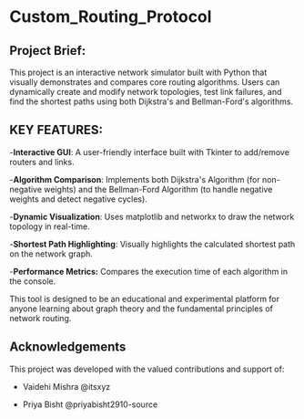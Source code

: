 # Custom_Routing_Protocol

## Project Brief:
This project is an interactive network simulator built with Python that visually demonstrates and compares core routing algorithms. Users can dynamically create and modify network topologies, test link failures, and find the shortest paths using both Dijkstra's and Bellman-Ford's algorithms.
## KEY FEATURES:
-**Interactive GUI**: A user-friendly interface built with Tkinter to add/remove routers and links.

-**Algorithm Comparison**: Implements both Dijkstra's Algorithm (for non-negative weights) and the Bellman-Ford Algorithm (to handle negative weights and detect negative cycles).

-**Dynamic Visualization**: Uses matplotlib and networkx to draw the network topology in real-time.

-**Shortest Path Highlighting**: Visually highlights the calculated shortest path on the network graph.

-**Performance Metrics:** Compares the execution time of each algorithm in the console.

This tool is designed to be an educational and experimental platform for anyone learning about graph theory and the fundamental principles of network routing.

## Acknowledgements

This project was developed with the valued contributions and support of:

- Vaidehi Mishra @itsxyz

- Priya Bisht @priyabisht2910-source
